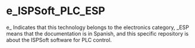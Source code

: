 # e_ISPSoft_PLC_ESP
e_ Indicates that this technology belongs to the electronics category, _ESP means that the documentation is in Spanish, and this specific repository is about the ISPSoft software for PLC control.
